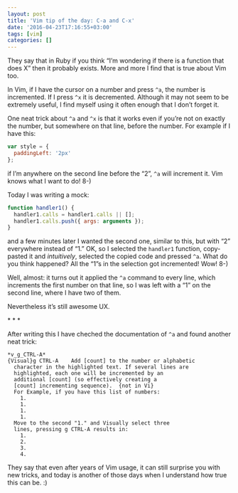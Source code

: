 ```yaml
---
layout: post
title: 'Vim tip of the day: C-a and C-x'
date: '2016-04-23T17:16:55+03:00'
tags: [vim]
categories: []
---
```

They say that in Ruby if you think “I’m wondering if there is a function
that does X” then it probably exists. More and more I find that is true
about Vim too.

In Vim, if I have the cursor on a number and press `^a`, the number is
incremented. If I press `^x` it is decremented. Although it may not seem
to be extremely useful, I find myself using it often enough that I don’t
forget it.

One neat trick about `^a` and `^x` is that it works even if you’re not
on exactly the number, but somewhere on that line, before the number.
For example if I have this:

```js
var style = {
  paddingLeft: '2px'
};
```

if I’m anywhere on the second line before the “2”, `^a` will increment
it. Vim knows what I want to do! 8-)

Today I was writing a mock:

```js
function handler1() {
  handler1.calls = handler1.calls || [];
  handler1.calls.push({ args: arguments });
}
```

and a few minutes later I wanted the second one, similar to this, but
with “2” everywhere instead of “1.” OK, so I selected the `handler1`
function, copy-pasted it and *intuitively*, selected the copied code and
pressed `^a`. What do you think happened? All the “1”s in the selection
got incremented! Wow! 8-)

Well, almost: it turns out it applied the `^a` command to every line,
which increments the first number on that line, so I was left with a “1”
on the second line, where I have two of them.

Nevertheless it’s still awesome UX.

\* * *

After writing this I have cheched the documentation of `^a` and found
another neat trick:

```
*v_g_CTRL-A*
{Visual}g CTRL-A    Add [count] to the number or alphabetic
  character in the highlighted text. If several lines are
  highlighted, each one will be incremented by an
  additional [count] (so effectively creating a
  [count] incrementing sequence).  {not in Vi}
  For Example, if you have this list of numbers:
    1.
    1.
    1.
    1.
  Move to the second "1." and Visually select three
  lines, pressing g CTRL-A results in:
    1.
    2.
    3.
    4.
```

They say that even after years of Vim usage, it can still surprise you
with new tricks, and today is another of those days when I understand
how true this can be. :)
